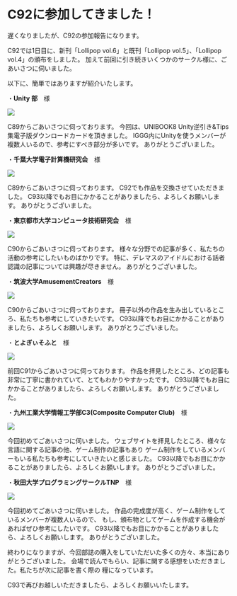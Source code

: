 # C92に参加してきました！

遅くなりましたが、C92の参加報告になります。

C92では1日目に、新刊「Lollipop vol.6」と既刊「Lollipop vol.5」、「Lollipop vol.4」の頒布をしました。
加えて前回に引き続きいくつかのサークル様に、ごあいさつに伺いました。

以下に、簡単ではありますが紹介いたします。

・**Unity 部**　様

[![](https://www.iggg.org/wp-content/uploads/2017/08/new_DSC_0001-300x169.jpg)](https://www.iggg.org/wp-content/uploads/2017/08/new_DSC_0001.jpg)

C89からごあいさつに伺っております。
今回は、UNIBOOK8 Unity逆引き&Tips集電子版ダウンロードカードを頂きました。
IGGG内にUnityを使うメンバーが複数人いるので、参考にすべき部分が多いです。
ありがとうございました。

・**千葉大学電子計算機研究会**　様

[![](https://www.iggg.org/wp-content/uploads/2017/08/new_DSC_001-300x169.jpg)](https://www.iggg.org/wp-content/uploads/2017/08/new_DSC_001.jpg)

C89からごあいさつに伺っております。
C92でも作品を交換させていただきました。
C93以降でもお目にかかることがありましたら、よろしくお願いします。
ありがとうございました。

・**東京都市大学コンピュータ技術研究会**　様

[![](https://www.iggg.org/wp-content/uploads/2017/08/new_DSC_0002-300x169.jpg)](https://www.iggg.org/wp-content/uploads/2017/08/new_DSC_0002.jpg)

C90からごあいさつに伺っております。
様々な分野での記事が多く、私たちの活動の参考にしたいものばかりです。
特に、デレマスのアイドルにおける話者認識の記事については興趣が尽きません。
ありがとうございました。

・**筑波大学AmusementCreators**　様

[![](https://www.iggg.org/wp-content/uploads/2017/08/new_DSC_0004-300x169.jpg)](https://www.iggg.org/wp-content/uploads/2017/08/new_DSC_0004.jpg)

C90からごあいさつに伺っております。
冊子以外の作品を生み出しているところ、私たちも参考にしていきたいです。
C93以降でもお目にかかることがありましたら、よろしくお願いします。
ありがとうございました。

・**とよぎぃそふと**　様

[![](https://www.iggg.org/wp-content/uploads/2017/08/new_DSC_003-300x169.jpg)](https://www.iggg.org/wp-content/uploads/2017/08/new_DSC_003.jpg)

前回C91からごあいさつに伺っております。
作品を拝見したところ、どの記事も非常に丁寧に書かれていて、とてもわかりやすかったです。
C93以降でもお目にかかることがありましたら、よろしくお願いします。
ありがとうございました。

・**九州工業大学情報工学部C3(Composite Computer Club)**　様

[![](https://www.iggg.org/wp-content/uploads/2017/08/new_DSC_0006-300x169.jpg)](https://www.iggg.org/wp-content/uploads/2017/08/new_DSC_0006.jpg)

今回初めてごあいさつに伺いました。
ウェブサイトを拝見したところ、様々な言語に関する記事の他、ゲーム制作の記事もあり
ゲーム制作をしているメンバーもいる私たちも参考にしていきたいと感じました。
C93以降でもお目にかかることがありましたら、よろしくお願いします。
ありがとうございました。

・**秋田大学プログラミングサークルTNP**　様

[![](https://www.iggg.org/wp-content/uploads/2017/08/new_DSC_004-300x169.jpg)](https://www.iggg.org/wp-content/uploads/2017/08/new_DSC_004.jpg)

今回初めてごあいさつに伺いました。
作品の完成度が高く、ゲーム制作をしているメンバーが複数人いるので、
もし、頒布物としてゲームを作成する機会があればぜひ参考にしたいです。
C93以降でもお目にかかることがありましたら、よろしくお願いします。
ありがとうございました。

終わりになりますが、今回部誌の購入をしていただいた多くの方々、本当にありがとうございました。
会場で読んでもらい、記事に関する感想をいただきました。私たちが次に記事を書く際の
糧になっています。

C93で再びお越しいただきましたら、よろしくお願いいたします。